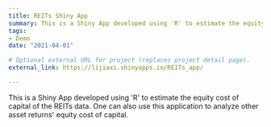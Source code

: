 ```yaml
---
title: REITs Shiny App
summary: This is a Shiny App developed using 'R' to estimate the equity cost of capital of the REITs data. One can also use this application to analyze other asset returns' equity cost of capital.
tags:
- Demo
date: "2021-04-01"

# Optional external URL for project (replaces project detail page).
external_link: https://lijiaxi.shinyapps.io/REITs_app/

---
```


This is a Shiny App developed using 'R' to estimate the equity cost of capital of the REITs data. One can also use this application to analyze other asset returns' equity cost of capital.